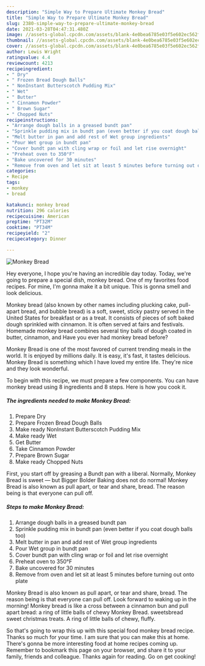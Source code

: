 ```yaml
---
description: "Simple Way to Prepare Ultimate Monkey Bread"
title: "Simple Way to Prepare Ultimate Monkey Bread"
slug: 2380-simple-way-to-prepare-ultimate-monkey-bread
date: 2021-03-28T04:47:31.480Z
image: //assets-global.cpcdn.com/assets/blank-4e0bea6785e03f5e602ec562f230caae08da540cada707380b4fe1bbebba43da.png
thumbnail: //assets-global.cpcdn.com/assets/blank-4e0bea6785e03f5e602ec562f230caae08da540cada707380b4fe1bbebba43da.png
cover: //assets-global.cpcdn.com/assets/blank-4e0bea6785e03f5e602ec562f230caae08da540cada707380b4fe1bbebba43da.png
author: Lewis Wright
ratingvalue: 4.4
reviewcount: 4213
recipeingredient:
- " Dry"
- " Frozen Bread Dough Balls"
- " NonInstant Butterscotch Pudding Mix"
- " Wet"
- " Butter"
- " Cinnamon Powder"
- " Brown Sugar"
- " Chopped Nuts"
recipeinstructions:
- "Arrange dough balls in a greased bundt pan"
- "Sprinkle pudding mix in bundt pan (even better if you coat dough balls too)"
- "Melt butter in pan and add rest of Wet group ingredients"
- "Pour Wet group in bundt pan"
- "Cover bundt pan with cling wrap or foil and let rise overnight"
- "Preheat oven to 350°F"
- "Bake uncovered for 30 minutes"
- "Remove from oven and let sit at least 5 minutes before turning out onto plate"
categories:
- Recipe
tags:
- monkey
- bread

katakunci: monkey bread 
nutrition: 296 calories
recipecuisine: American
preptime: "PT32M"
cooktime: "PT34M"
recipeyield: "2"
recipecategory: Dinner

---
```



![Monkey Bread](//assets-global.cpcdn.com/assets/blank-4e0bea6785e03f5e602ec562f230caae08da540cada707380b4fe1bbebba43da.png)

Hey everyone, I hope you're having an incredible day today. Today, we're going to prepare a special dish, monkey bread. One of my favorites food recipes. For mine, I'm gonna make it a bit unique. This is gonna smell and look delicious.

Monkey bread (also known by other names including plucking cake, pull-apart bread, and bubble bread) is a soft, sweet, sticky pastry served in the United States for breakfast or as a treat. It consists of pieces of soft baked dough sprinkled with cinnamon. It is often served at fairs and festivals. Homemade monkey bread combines several tiny balls of dough coated in butter, cinnamon, and Have you ever had monkey bread before?

Monkey Bread is one of the most favored of current trending meals in the world. It is enjoyed by millions daily. It is easy, it's fast, it tastes delicious. Monkey Bread is something which I have loved my entire life. They're nice and they look wonderful.


To begin with this recipe, we must prepare a few components. You can have monkey bread using 8 ingredients and 8 steps. Here is how you cook it.

<!--inarticleads1-->

##### The ingredients needed to make Monkey Bread:

1. Prepare  Dry
1. Prepare  Frozen Bread Dough Balls
1. Make ready  NonInstant Butterscotch Pudding Mix
1. Make ready  Wet
1. Get  Butter
1. Take  Cinnamon Powder
1. Prepare  Brown Sugar
1. Make ready  Chopped Nuts


First, you start off by greasing a Bundt pan with a liberal. Normally, Monkey Bread is sweet — but Bigger Bolder Baking does not do normal! Monkey Bread is also known as pull apart, or tear and share, bread. The reason being is that everyone can pull off. 

<!--inarticleads2-->

##### Steps to make Monkey Bread:

1. Arrange dough balls in a greased bundt pan
1. Sprinkle pudding mix in bundt pan (even better if you coat dough balls too)
1. Melt butter in pan and add rest of Wet group ingredients
1. Pour Wet group in bundt pan
1. Cover bundt pan with cling wrap or foil and let rise overnight
1. Preheat oven to 350°F
1. Bake uncovered for 30 minutes
1. Remove from oven and let sit at least 5 minutes before turning out onto plate


Monkey Bread is also known as pull apart, or tear and share, bread. The reason being is that everyone can pull off. Look forward to waking up in the morning! Monkey bread is like a cross between a cinnamon bun and pull apart bread: a ring of little balls of chewy Monkey Bread. sweetsbread sweet christmas treats. A ring of little balls of chewy, fluffy. 

So that's going to wrap this up with this special food monkey bread recipe. Thanks so much for your time. I am sure that you can make this at home. There's gonna be more interesting food at home recipes coming up. Remember to bookmark this page on your browser, and share it to your family, friends and colleague. Thanks again for reading. Go on get cooking!
